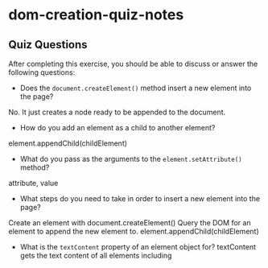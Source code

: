 # dom-creation-quiz-notes

## Quiz Questions

After completing this exercise, you should be able to discuss or answer the following questions:

- Does the `document.createElement()` method insert a new element into the page?

No. It just creates a node ready to be appended to the document.

- How do you add an element as a child to another element?

element.appendChild(childElement)

- What do you pass as the arguments to the `element.setAttribute()` method?

attribute, value

- What steps do you need to take in order to insert a new element into the page?

Create an element with document.createElement()
Query the DOM for an element to append the new element to.
element.appendChild(childElement)

- What is the `textContent` property of an element object for?
  textContent gets the text content of all elements including <script> and <style> elements, not just the visible text content.

- Name two ways to set the `class` attribute of a DOM element.
  element.classList.add("class")
  element.className = "class"

- What are two advantages of defining a function to do create something (like the work of creating a DOM tree)?

Allowing the reuse of code to condense and simplify code.
Creating a more dynamic webpage by building DOM trees with different sets of data depending on user input without overcomplicating the base HTML code.

## Notes

All student notes should be written here.

How to write `Code Examples` in markdown

for JS:

```javascript
const data = 'Howdy';
```

for HTML:

```html
<div>
  <p>This is text content</p>
</div>
```

for CSS:

```css
div {
  width: 100%;
}
```
